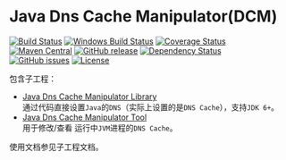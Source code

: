 Java Dns Cache Manipulator(DCM)
=======================================

[![Build Status](https://travis-ci.org/alibaba/java-dns-cache-manipulator.svg?branch=v1.4.0)](https://travis-ci.org/alibaba/java-dns-cache-manipulator)
[![Windows Build Status](https://img.shields.io/appveyor/ci/oldratlee/java-dns-cache-manipulator/v1.4.0.svg?label=windows%20build)](https://ci.appveyor.com/project/oldratlee/java-dns-cache-manipulator)
[![Coverage Status](https://coveralls.io/repos/alibaba/java-dns-cache-manipulator/badge.svg?branch=v1.4.0)](https://coveralls.io/r/alibaba/java-dns-cache-manipulator?branch=v1.4.0)  
[![Maven Central](https://maven-badges.herokuapp.com/maven-central/com.alibaba/dns-cache-manipulator/badge.svg)](https://maven-badges.herokuapp.com/maven-central/com.alibaba/dns-cache-manipulator/)
[![GitHub release](https://img.shields.io/github/release/alibaba/java-dns-cache-manipulator.svg)](https://github.com/alibaba/java-dns-cache-manipulator/releases)
[![Dependency Status](https://www.versioneye.com/user/projects/553a2f981d2989f7ee0000a7/badge.svg?style=flat)](https://www.versioneye.com/user/projects/553a2f981d2989f7ee0000a7)  
[![GitHub issues](https://img.shields.io/github/issues/alibaba/java-dns-cache-manipulator.svg)](https://github.com/alibaba/java-dns-cache-manipulator/issues)
[![License](https://img.shields.io/badge/license-Apache%202-4EB1BA.svg)](https://www.apache.org/licenses/LICENSE-2.0.html)

包含子工程：

- [Java Dns Cache Manipulator Library](library)  
    通过代码直接设置`Java`的`DNS`（实际上设置的是`DNS Cache`），支持`JDK 6+`。
- [Java Dns Cache Manipulator Tool](tool)  
    用于修改/查看 运行中`JVM`进程的`DNS Cache`。

使用文档参见子工程文档。
